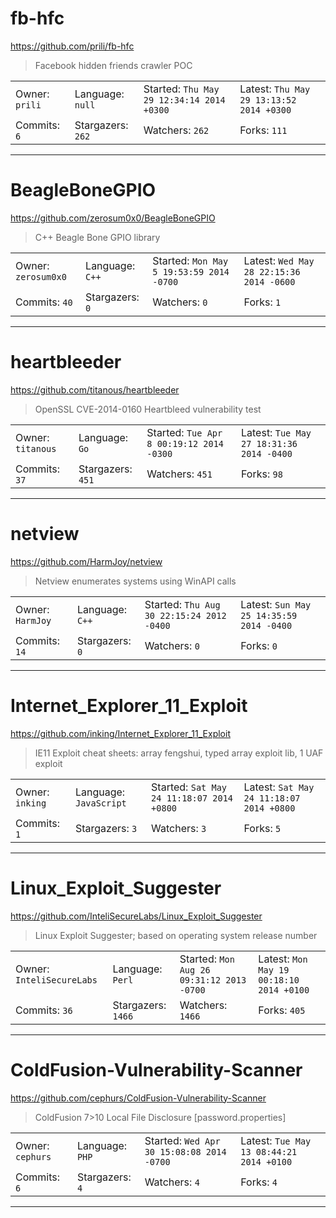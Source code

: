 # fb-hfc

https://github.com/prili/fb-hfc
<blockquote>
Facebook hidden friends crawler POC
</blockquote>

<table>
<tr><td>Owner: <code>prili</code></td>
    <td>Language: <code>null</code></td>
    <td>Started: <code>Thu May 29 12:34:14 2014 +0300</code></td>
    <td>Latest: <code>Thu May 29 13:13:52 2014 +0300</code></td></tr>
<tr><td>Commits: <code>6</code></td>
    <td>Stargazers: <code>262</code></td>
    <td>Watchers: <code>262</code></td>
    <td>Forks: <code>111</code></td></tr>
</table>

---

# BeagleBoneGPIO

https://github.com/zerosum0x0/BeagleBoneGPIO
<blockquote>
C++ Beagle Bone GPIO library
</blockquote>

<table>
<tr><td>Owner: <code>zerosum0x0</code></td>
    <td>Language: <code>C++</code></td>
    <td>Started: <code>Mon May 5 19:53:59 2014 -0700</code></td>
    <td>Latest: <code>Wed May 28 22:15:36 2014 -0600</code></td></tr>
<tr><td>Commits: <code>40</code></td>
    <td>Stargazers: <code>0</code></td>
    <td>Watchers: <code>0</code></td>
    <td>Forks: <code>1</code></td></tr>
</table>

---

# heartbleeder

https://github.com/titanous/heartbleeder
<blockquote>
OpenSSL CVE-2014-0160 Heartbleed vulnerability test
</blockquote>

<table>
<tr><td>Owner: <code>titanous</code></td>
    <td>Language: <code>Go</code></td>
    <td>Started: <code>Tue Apr 8 00:19:12 2014 -0300</code></td>
    <td>Latest: <code>Tue May 27 18:31:36 2014 -0400</code></td></tr>
<tr><td>Commits: <code>37</code></td>
    <td>Stargazers: <code>451</code></td>
    <td>Watchers: <code>451</code></td>
    <td>Forks: <code>98</code></td></tr>
</table>

---

# netview

https://github.com/HarmJoy/netview
<blockquote>
Netview enumerates systems using WinAPI calls
</blockquote>

<table>
<tr><td>Owner: <code>HarmJoy</code></td>
    <td>Language: <code>C++</code></td>
    <td>Started: <code>Thu Aug 30 22:15:24 2012 -0400</code></td>
    <td>Latest: <code>Sun May 25 14:35:59 2014 -0400</code></td></tr>
<tr><td>Commits: <code>14</code></td>
    <td>Stargazers: <code>0</code></td>
    <td>Watchers: <code>0</code></td>
    <td>Forks: <code>0</code></td></tr>
</table>

---

# Internet_Explorer_11_Exploit

https://github.com/inking/Internet_Explorer_11_Exploit
<blockquote>
IE11 Exploit cheat sheets: array fengshui, typed array exploit lib, 1 UAF exploit
</blockquote>

<table>
<tr><td>Owner: <code>inking</code></td>
    <td>Language: <code>JavaScript</code></td>
    <td>Started: <code>Sat May 24 11:18:07 2014 +0800</code></td>
    <td>Latest: <code>Sat May 24 11:18:07 2014 +0800</code></td></tr>
<tr><td>Commits: <code>1</code></td>
    <td>Stargazers: <code>3</code></td>
    <td>Watchers: <code>3</code></td>
    <td>Forks: <code>5</code></td></tr>
</table>

---

# Linux_Exploit_Suggester

https://github.com/InteliSecureLabs/Linux_Exploit_Suggester
<blockquote>
Linux Exploit Suggester; based on operating system release number 
</blockquote>

<table>
<tr><td>Owner: <code>InteliSecureLabs</code></td>
    <td>Language: <code>Perl</code></td>
    <td>Started: <code>Mon Aug 26 09:31:12 2013 -0700</code></td>
    <td>Latest: <code>Mon May 19 00:18:10 2014 +0100</code></td></tr>
<tr><td>Commits: <code>36</code></td>
    <td>Stargazers: <code>1466</code></td>
    <td>Watchers: <code>1466</code></td>
    <td>Forks: <code>405</code></td></tr>
</table>

---

# ColdFusion-Vulnerability-Scanner

https://github.com/cephurs/ColdFusion-Vulnerability-Scanner
<blockquote>
ColdFusion 7&gt;10 Local File Disclosure [password.properties]
</blockquote>

<table>
<tr><td>Owner: <code>cephurs</code></td>
    <td>Language: <code>PHP</code></td>
    <td>Started: <code>Wed Apr 30 15:08:08 2014 -0700</code></td>
    <td>Latest: <code>Tue May 13 08:44:21 2014 +0100</code></td></tr>
<tr><td>Commits: <code>6</code></td>
    <td>Stargazers: <code>4</code></td>
    <td>Watchers: <code>4</code></td>
    <td>Forks: <code>4</code></td></tr>
</table>

---

